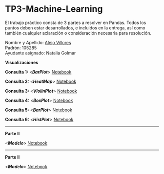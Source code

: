 # TP3-Machine-Learning

El trabajo práctico consta de 3 partes a resolver en Pandas. Todos los puntos deben estar
desarrollados, e incluidos en la entrega, así como también cualquier aclaración o consideración
necesaria para resolución.


Nombre y Apellido: [Alejo Villores](https://github.com/alejovillores) \
Padrón: 105285 \
Ayudante asignado: Natalia Golmar

**Visualizaciones**

**Consulta 1:**  <***BarPlot***>  [Notebook](https://github.com/alejovillores/TP3-Machine-Learning/blob/main/barplot_fraud_transactions.ipynb) 

**Consulta 2:**  <***HeatMap***>  [Notebook](https://github.com/alejovillores/TP3-Machine-Learning/blob/main/heatmap.ipynb) 

**Consulta 3:**  <***ViolinPlot***>  [Notebook](https://github.com/alejovillores/TP3-Machine-Learning/blob/main/violinplot.ipynb) 

**Consulta 4:**  <***BoxPlot***>  [Notebook](https://github.com/alejovillores/TP3-Machine-Learning/blob/main/transaccions_boxplot.ipynb)

**Consulta 5:**  <***BarPlot***>  [Notebook](https://github.com/alejovillores/TP3-Machine-Learning/blob/main/bar2.ipynb)

**Consulta 6:**  <***HistPlot***>  [Notebook](https://github.com/alejovillores/TP3-Machine-Learning/blob/main/histograma.ipynb)

---

**Parte II**

<***Modelo***>  [Notebook](https://github.com/alejovillores/TP3-Machine-Learning/blob/main/Parte%203.ipynb)

---

**Parte II**

<***Modelo***>  [Notebook](https://github.com/alejovillores/TP3-Machine-Learning/blob/main/Parte%203.ipynb)

